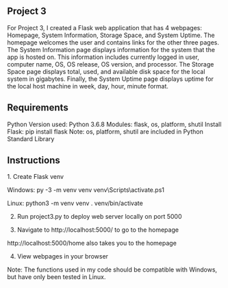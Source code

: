 <h2> Project 3 </h2>
<p>
  For Project 3, I created a Flask web application that has 4 webpages: Homepage, System Information, Storage Space, and System Uptime. The homepage welcomes the user and contains links for the other three pages. The System Information page displays information for the system that the app is hosted on. This information includes currently logged in user, computer name, OS, OS release, OS version, and processor. The Storage Space page displays total, used, and available disk space for the local system in gigabytes. Finally, the System Uptime page displays uptime for the local host machine in week, day, hour, minute format. 
  </p>
<h2> Requirements </h2>
<p>
Python Version used: Python 3.6.8
Modules: flask, os, platform, shutil
Install Flask: pip install flask
Note: os, platform, shutil are included in Python Standard Library
</p>
<h2> Instructions </h2>
<p>
1. Create Flask venv
  
Windows: 
py -3 -m venv venv 
venv\Scripts\activate.ps1 
  
Linux:
python3 -m venv venv 
. venv/bin/activate 
  
2. Run project3.py to deploy web server locally on port 5000
  
3. Navigate to http://localhost:5000/ to go to the homepage
  
  http://localhost:5000/home also takes you to the homepage
  
4. View webpages in your browser
  
Note: The functions used in my code should be compatible with Windows, but have only been tested in Linux.
